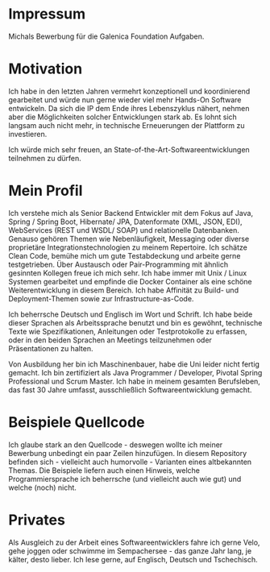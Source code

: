 # Impressum
Michals Bewerbung für die Galenica Foundation Aufgaben.

# Motivation
Ich habe in den letzten Jahren vermehrt konzeptionell und koordinierend gearbeitet und würde nun gerne wieder viel mehr Hands-On Software entwickeln. Da sich die IP dem Ende ihres Lebenszyklus nähert, nehmen aber die Möglichkeiten solcher Entwicklungen stark ab. Es lohnt sich langsam auch nicht mehr, in technische Erneuerungen der Plattform zu investieren. 

Ich würde mich sehr freuen, an State-of-the-Art-Softwareentwicklungen teilnehmen zu dürfen.

# Mein Profil
Ich verstehe mich als Senior Backend Entwickler mit dem Fokus auf Java, Spring / Spring Boot, Hibernate/ JPA, Datenformate (XML, JSON, EDI), WebServices (REST und WSDL/ SOAP) und relationelle Datenbanken. Genauso gehören Themen wie Nebenläufigkeit, Messaging oder diverse proprietäre Integrationstechnologien zu meinem Repertoire. Ich schätze Clean Code, bemühe mich um gute Testabdeckung und arbeite gerne testgetrieben. Über Austausch oder Pair-Programming mit ähnlich gesinnten Kollegen freue ich mich sehr. Ich habe immer mit Unix / Linux Systemen gearbeitet und empfinde die Docker Container als eine schöne Weiterentwicklung in diesem Bereich. Ich habe Affinität zu Build- und Deployment-Themen sowie zur Infrastructure-as-Code.

Ich beherrsche Deutsch und Englisch im Wort und Schrift. Ich habe beide dieser Sprachen als Arbeitssprache benutzt und bin es gewöhnt, technische Texte wie Spezifikationen, Anleitungen oder Testprotokolle zu erfassen, oder in den beiden Sprachen an Meetings teilzunehmen oder Präsentationen zu halten.

Von Ausbildung her bin ich Maschinenbauer, habe die Uni leider nicht fertig gemacht. Ich bin zertifiziert als Java Programmer / Developer, Pivotal Spring Professional und Scrum Master. Ich habe in meinem gesamten Berufsleben, das fast 30 Jahre umfasst, ausschließlich Softwareentwicklung gemacht.

# Beispiele Quellcode
Ich glaube stark an den Quellcode - deswegen wollte ich meiner Bewerbung unbedingt ein paar Zeilen hinzufügen. In diesem Repository befinden sich - vielleicht auch humorvolle - Varianten eines altbekannten Themas. Die Beispiele liefern auch einen Hinweis, welche Programmiersprache ich beherrsche (und vielleicht auch wie gut) und welche (noch) nicht.

# Privates
Als Ausgleich zu der Arbeit eines Softwareentwicklers fahre ich gerne Velo, gehe joggen oder schwimme im Sempachersee - das ganze Jahr lang, je kälter, desto lieber. Ich lese gerne, auf Englisch, Deutsch und Tschechisch.
